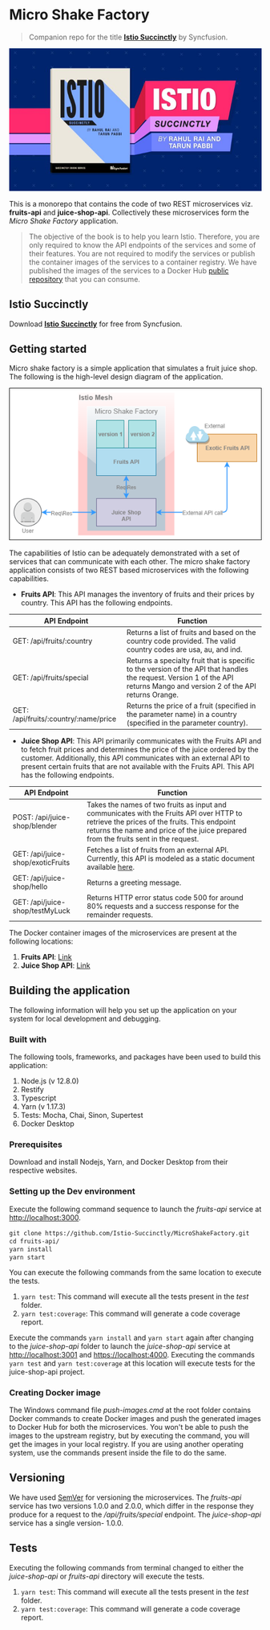 # Micro Shake Factory

> Companion repo for the title [**Istio Succinctly**](https://www.syncfusion.com/ebooks/istio-succinctly) by Syncfusion.

[![cover](images/Banner.jpg)](https://www.syncfusion.com/ebooks/istio-succinctly)

This is a monorepo that contains the code of two REST microservices viz. **fruits-api** and **juice-shop-api**. Collectively these microservices form the _Micro Shake Factory_ application.

> The objective of the book is to help you learn Istio. Therefore, you are only required to know the API endpoints of the services and some of their features. You are not required to modify the services or publish the container images of the services to a container registry. We have published the images of the services to a Docker Hub [public repository](https://hub.docker.com/u/istiosuccinctly) that you can consume.

## Istio Succinctly

Download [**Istio Succinctly**](https://www.syncfusion.com/ebooks/istio-succinctly) for free from Syncfusion.

## Getting started

Micro shake factory is a simple application that simulates a fruit juice shop. The following is the high-level design diagram of the application.

![High-level design](images/Microshakefactory.png)

The capabilities of Istio can be adequately demonstrated with a set of services that can communicate with each other. The micro shake factory application consists of two REST based microservices with the following capabilities.

- **Fruits API**: This API manages the inventory of fruits and their prices by country. This API has the following endpoints.

| API Endpoint                          | Function                                                                                                                                                                   |
| ------------------------------------- | -------------------------------------------------------------------------------------------------------------------------------------------------------------------------- |
| GET: /api/fruits/:country             | Returns a list of fruits and based on the country code provided. The valid country codes are usa, au, and ind.                                                             |
| GET: /api/fruits/special              | Returns a specialty fruit that is specific to the version of the API that handles the request. Version 1 of the API returns Mango and version 2 of the API returns Orange. |
| GET: /api/fruits/:country/:name/price | Returns the price of a fruit (specified in the parameter name) in a country (specified in the parameter country).                                                          |

- **Juice Shop API**: This API primarily communicates with the Fruits API and to fetch fruit prices and determines the price of the juice ordered by the customer. Additionally, this API communicates with an external API to present certain fruits that are not available with the Fruits API. This API has the following endpoints.

| API Endpoint                      | Function                                                                                                                                                                                                                        |
| --------------------------------- | ------------------------------------------------------------------------------------------------------------------------------------------------------------------------------------------------------------------------------- |
| POST: /api/juice-shop/blender     | Takes the names of two fruits as input and communicates with the Fruits API over HTTP to retrieve the prices of the fruits. This endpoint returns the name and price of the juice prepared from the fruits sent in the request. |
| GET: /api/juice-shop/exoticFruits | Fetches a list of fruits from an external API. Currently, this API is modeled as a static document available [here](https://raw.githubusercontent.com/Istio-Succinctly/ExoticFruits/master/fruits.json).                        |
| GET: /api/juice-shop/hello        | Returns a greeting message.                                                                                                                                                                                                     |
| GET: /api/juice-shop/testMyLuck   | Returns HTTP error status code 500 for around 80% requests and a success response for the remainder requests.                                                                                                                   |

The Docker container images of the microservices are present at the following locations:

1. **Fruits API**: [Link](https://hub.docker.com/r/istiosuccinctly/fruits-api)
2. **Juice Shop API**: [Link](https://hub.docker.com/r/istiosuccinctly/juice-shop-api)

## Building the application

The following information will help you set up the application on your system for local development and debugging.

### Built with

The following tools, frameworks, and packages have been used to build this application:

1. Node.js (v 12.8.0)
2. Restify
3. Typescript
4. Yarn (v 1.17.3)
5. Tests: Mocha, Chai, Sinon, Supertest
6. Docker Desktop

### Prerequisites

Download and install Nodejs, Yarn, and Docker Desktop from their respective websites.

### Setting up the Dev environment

Execute the following command sequence to launch the _fruits-api_ service at [http://localhost:3000](http://localhost:3000).

```shell
git clone https://github.com/Istio-Succinctly/MicroShakeFactory.git
cd fruits-api/
yarn install
yarn start
```

You can execute the following commands from the same location to execute the tests.

1. `yarn test`: This command will execute all the tests present in the _test_ folder.
2. `yarn test:coverage`: This command will generate a code coverage report.

Execute the commands `yarn install` and `yarn start` again after changing to the _juice-shop-api_ folder to launch the _juice-shop-api_ service at [http://localhost:3001](http://localhost:3001) and [https://localhost:4000](https://localhost:4000). Executing the commands `yarn test` and `yarn test:coverage` at this location will execute tests for the juice-shop-api project.

### Creating Docker image

The Windows command file _push-images.cmd_ at the root folder contains Docker commands to create Docker images and push the generated images to Docker Hub for both the microservices. You won't be able to push the images to the upstream registry, but by executing the command, you will get the images in your local registry. If you are using another operating system, use the commands present inside the file to do the same.

## Versioning

We have used [SemVer](http://semver.org/) for versioning the microservices. The _fruits-api_ service has two versions 1.0.0 and 2.0.0, which differ in the response they produce for a request to the _/api/fruits/special_ endpoint. The _juice-shop-api_ service has a single version- 1.0.0.

## Tests

Executing the following commands from terminal changed to either the _juice-shop-api_ or _fruits-api_ directory will execute the tests.

1. `yarn test`: This command will execute all the tests present in the _test_ folder.
2. `yarn test:coverage`: This command will generate a code coverage report.
